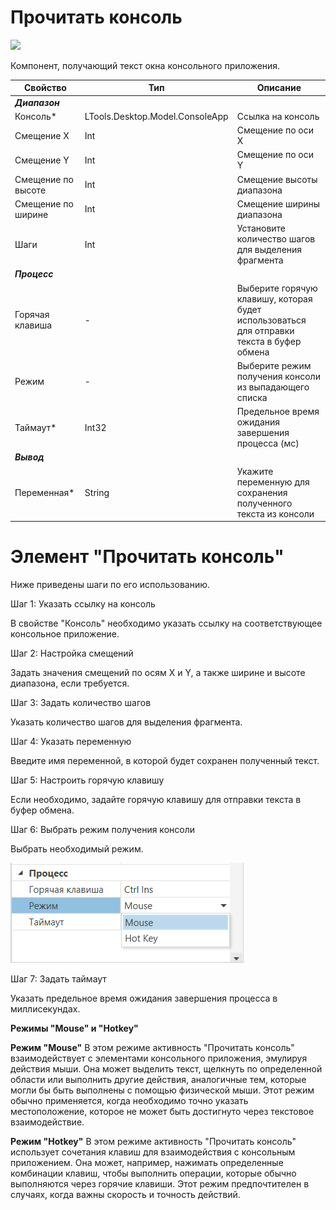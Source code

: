 # Прочитать консоль

![](<../../../.gitbook/assets/Прочитать консоль.png>)

Компонент, получающий текст окна консольного приложения.

| Свойство      | Тип                             | Описание                                           |
| ------------- | ------------------------------- | -------------------------------------------------- |
| ***Диапазон*** |           |                        |
| Консоль\*     | LTools.Desktop.Model.ConsoleApp | Ссылка на консоль                                  |
| Смещение X    | Int                             | Смещение по оси X                                  |
| Смещение Y    | Int                             | Смещение по оси Y                                  |
| Смещение по высоте | Int                        | Смещение высоты диапазона                          |
| Смещение по ширине | Int                        | Смещение ширины диапазона                          |
| Шаги          | Int                             | Установите количество шагов для выделения фрагмента |
| ***Процесс*** |           |                        |
| Горячая клавиша | -                             | Выберите горячую клавишу, которая будет использоваться для отправки текста в буфер обмена |
| Режим         | -                               | Выберите режим получения консоли из выпадающего списка |
| Таймаут\*     | Int32                           | Предельное время ожидания завершения процесса (мс) |
| ***Вывод***   |           |                        |
| Переменная\*  | String                          | Укажите переменную для сохранения полученного текста из консоли|



# Элемент "Прочитать консоль"



Ниже приведены шаги по его использованию.

Шаг 1: Указать ссылку на консоль

В свойстве "Консоль" необходимо указать ссылку на соответствующее консольное приложение.

Шаг 2: Настройка смещений

Задать значения смещений по осям X и Y, а также ширине и высоте диапазона, если требуется.

Шаг 3: Задать количество шагов

Указать количество шагов для выделения фрагмента.

Шаг 4: Указать переменную

Введите имя переменной, в которой будет сохранен полученный текст.

Шаг 5: Настроить горячую клавишу

Если необходимо, задайте горячую клавишу для отправки текста в буфер обмена.

Шаг 6: Выбрать режим получения консоли

Выбрать  необходимый режим.

![](<../../../.gitbook/assets/read_console.png>)

Шаг 7: Задать таймаут

Указать предельное время ожидания завершения процесса в миллисекундах.

**Режимы "Mouse" и "Hotkey"**

**Режим "Mouse"** В этом режиме активность "Прочитать консоль" взаимодействует с элементами консольного приложения, эмулируя действия мыши. Она может выделить текст, щелкнуть по определенной области или выполнить другие действия, аналогичные тем, которые могли бы быть выполнены с помощью физической мыши. Этот режим обычно применяется, когда необходимо точно указать местоположение, которое не может быть достигнуто через текстовое взаимодействие.

**Режим "Hotkey"** В этом режиме активность "Прочитать консоль" использует сочетания клавиш для взаимодействия с консольным приложением. Она может, например, нажимать определенные комбинации клавиш, чтобы выполнить операции, которые обычно выполняются через горячие клавиши. Этот режим предпочтителен в случаях, когда важны скорость и точность действий.
